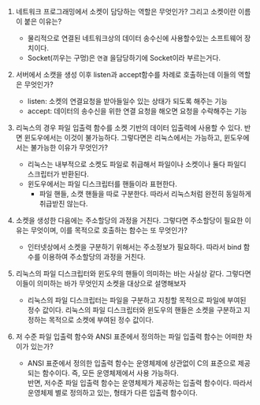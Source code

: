 1. 네트워크 프로그래밍에서 소켓이 담당하는 역할은 무엇인가? 그리고 소켓이란 이름이 붙은 이유는?
	* 물리적으로 연결된 네트워크상의 데이터 송수신에 사용할수있는 소프트웨어 장치이다.
	* Socket(끼우는 구멍)은 `연결` 을담당하기에 Socket이라 부르는거다.

2. 서버에서 소캣을 생성 이후 listen과 accept함수를 차례로 호출하는데 이들의 역할은 무엇인가?
	* listen: 소켓의 연결요청을 받아들일수 있는 상태가 되도록 해주는 기능
	* accept: 데이터의 송수신을 위한 연결 요청을 해오면 요청을 수락해주는 기능

3. 리눅스의 경우 파일 입출력 함수를 소켓 기반의 데이터 입출력에 사용할 수 있다. 반면 윈도우에서는 이것이 불가능하다. 그렇다면은 리눅스에서는 가능하고, 윈도우에서는 불가능한 이유가 무엇인가?
	* 리눅스는 내부적으로 소켓도 파일로 취급해서 파일이나 소켓이나 둘다 파일디스크립터가 반환된다.
	* 윈도우에서는 파일 디스크립터를 핸들이라 표현한다.
		* 파일 핸들, 소캣 핸들을 따로 구분한다.  따라서 리눅스처럼 완전히 동일하게 취급받진 않는다.
4. 소켓을 생성한 다음에는 주소할당의 과정을 거친다. 그렇다면 주소할당이 필요한 이유는 무엇이며, 이를 목적으로 호출하는 함수는 또 무엇인가?
	* 인터넷상에서 소켓을 구분하기 위해서는 주소정보가 필요하다. 따라서 bind 함수를 이용하여 주소할당의 과정을 거친다.

5. 리눅스의 파일 디스크립터와 윈도우의 핸들이 의미하는 바는 사실상 같다. 그렇다면 이들이 의미하는 바가 무엇인지 소켓을 대상으로 설명해보자
	* 리눅스의 파일 디스크립터는 파일을 구분하고 지칭할 목적으로 파일에 부여된 정수 값이다. 리눅스의 파일 디스크립터와 윈도우의 핸들은 소켓을 구분하고 지정하는 목적으로 소켓에 부여된 정수 값이다.

6. 저 수준 파일 입출력 함수와 ANSI 표준에서 정의하는 파일 입출력 함수는 어떠한 차이가 있는가?
	* ANSI 표준에서 정의한 입출력 함수는 운영체제에 상관없이 C의 표준으로 제공되는 함수이다. 즉, 모든 운영체제에서 사용 가능하다. <br>반면, 저수준 파일 입출력 함수는 운영체제가 제공하는 입출력 함수이다. 따라서 운영체제 별로 정의하고 있는, 형태가 다른 입출력 함수이다.


